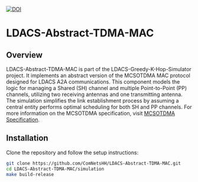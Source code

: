 [![DOI](https://zenodo.org/badge/DOI/10.5281/zenodo.12826801.svg)](https://doi.org/10.5281/zenodo.12826801)

# LDACS-Abstract-TDMA-MAC

## Overview
LDACS-Abstract-TDMA-MAC is part of the LDACS-Greedy-K-Hop-Simulator project. It implements an abstract version of the MCSOTDMA MAC protocol designed for LDACS A2A communications. This component models the logic for managing a Shared (SH) channel and multiple Point-to-Point (PP) channels, utilizing two receiving antennas and one transmitting antenna. The simulation simplifies the link establishment process by assuming a central entity performs optimal scheduling for both SH and PP channels. For more information on the MCSOTDMA specification, visit [MCSOTDMA Specification](https://github.com/ComNetsHH/ldacs_mcsotdma_specification).

## Installation
Clone the repository and follow the setup instructions:
```bash
git clone https://github.com/ComNetsHH/LDACS-Abstract-TDMA-MAC.git
cd LDACS-Abstract-TDMA-MAC/simulation
make build-release
```
